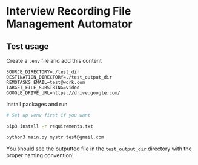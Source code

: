 # Interview Recording File Management Automator

## Test usage

Create a `.env` file and add this content
```text
SOURCE_DIRECTORY=./test_dir
DESTINATION_DIRECTORY=./test_output_dir
REMOTASKS_EMAIL=test@work.com
TARGET_FILE_SUBSTRING=video
GOOGLE_DRIVE_URL=https://drive.google.com/
```

Install packages and run
```bash
# Set up venv first if you want

pip3 install -r requirements.txt

python3 main.py mystr test@gmail.com
```

You should see the outputted file in the `test_output_dir` directory with the proper naming convention!
